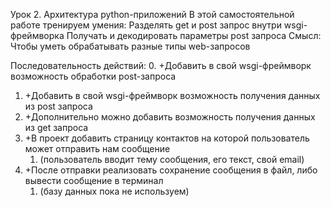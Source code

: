 Урок 2. Архитектура python-приложений
В этой самостоятельной работе тренируем умения:
Разделять get и post запрос внутри wsgi-фреймворка
Получать и декодировать параметры post запроса
Смысл:
Чтобы уметь обрабатывать разные типы web-запросов

Последовательность действий:
0. +Добавить в свой wsgi-фреймворк возможность обработки post-запроса
1. +Добавить в свой wsgi-фреймворк возможность получения данных из post запроса
2. +Дополнительно можно добавить возможность получения данных из get запроса
3. +В проект добавить страницу контактов на которой пользователь может отправить нам сообщение
   1. (пользователь вводит тему сообщения, его текст, свой email)
4. +После отправки реализовать сохранение сообщения в файл, либо вывести сообщение в терминал
   1. (базу данных пока не используем)
